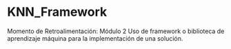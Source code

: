 # KNN_Framework
Momento de Retroalimentación: Módulo 2 Uso de framework o biblioteca de aprendizaje máquina para la implementación de una solución.
